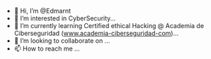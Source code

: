 - 👋 Hi, I’m @Edmarnt
- 👀 I’m interested in CyberSecurity...
- 🌱 I’m currently learning Certified ethical Hacking @ Academia de Ciberseguridad (www.academia-ciberseguridad-com)...
- 💞️ I’m looking to collaborate on ...
- 📫 How to reach me ...

<!---
Edmarnt/Edmarnt is a ✨ special ✨ repository because its `README.md` (this file) appears on your GitHub profile.
You can click the Preview link to take a look at your changes.
--->
